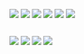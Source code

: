 ![](http://my.csdn.net/uploads/201204/09/1333979325_2879.jpg)
![](http://my.csdn.net/uploads/201204/09/1333979435_6920.jpg)
![](http://my.csdn.net/uploads/201204/09/1333979468_2349.jpg)
![](http://my.csdn.net/uploads/201204/09/1333979488_7978.jpg)
![](http://my.csdn.net/uploads/201204/09/1333979505_9715.jpg)
![](http://my.csdn.net/uploads/201204/09/1333979522_2226.jpg)
## 
![](http://my.csdn.net/uploads/201204/09/1333979536_6342.jpg)
![](http://my.csdn.net/uploads/201204/09/1333979551_3311.jpg)
![](http://my.csdn.net/uploads/201204/09/1333979563_5239.jpg)
![](http://my.csdn.net/uploads/201204/09/1333979573_7699.jpg)
